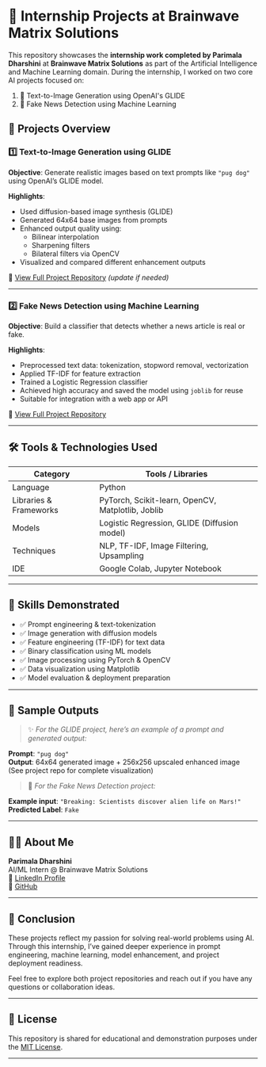 # 💼 Internship Projects at Brainwave Matrix Solutions

This repository showcases the **internship work completed by Parimala Dharshini** at **Brainwave Matrix Solutions** as part of the Artificial Intelligence and Machine Learning domain. During the internship, I worked on two core AI projects focused on:

1. 🎨 Text-to-Image Generation using OpenAI's GLIDE
2. 📰 Fake News Detection using Machine Learning


## 📁 Projects Overview

### 1️⃣ Text-to-Image Generation using GLIDE

**Objective**: Generate realistic images based on text prompts like `"pug dog"` using OpenAI’s GLIDE model.

**Highlights**:
- Used diffusion-based image synthesis (GLIDE)
- Generated 64x64 base images from prompts
- Enhanced output quality using:
  - Bilinear interpolation
  - Sharpening filters
  - Bilateral filters via OpenCV
- Visualized and compared different enhancement outputs

🔗 [View Full Project Repository](https://github.com/Parimala-15/Brainwave_Matrix_Intern_AI-ML/blob/main/cleaned_Text_Image_Generation.ipynb) *(update if needed)*

---

### 2️⃣ Fake News Detection using Machine Learning

**Objective**: Build a classifier that detects whether a news article is real or fake.

**Highlights**:
- Preprocessed text data: tokenization, stopword removal, vectorization
- Applied TF-IDF for feature extraction
- Trained a Logistic Regression classifier
- Achieved high accuracy and saved the model using `joblib` for reuse
- Suitable for integration with a web app or API

🔗 [View Full Project Repository](https://github.com/Parimala-15/Brainwave_Matrix_Intern_AI-ML/blob/main/Fake_News_Detection.ipynb)

---

## 🛠️ Tools & Technologies Used

| Category               | Tools / Libraries                                |
|------------------------|--------------------------------------------------|
| Language               | Python                                           |
| Libraries & Frameworks | PyTorch, Scikit-learn, OpenCV, Matplotlib, Joblib |
| Models                 | Logistic Regression, GLIDE (Diffusion model)     |
| Techniques             | NLP, TF-IDF, Image Filtering, Upsampling         |
| IDE                    | Google Colab, Jupyter Notebook                   |

---

## 🧠 Skills Demonstrated

- ✅ Prompt engineering & text-tokenization
- ✅ Image generation with diffusion models
- ✅ Feature engineering (TF-IDF) for text data
- ✅ Binary classification using ML models
- ✅ Image processing using PyTorch & OpenCV
- ✅ Data visualization using Matplotlib
- ✅ Model evaluation & deployment preparation

---

## 📸 Sample Outputs

> ✨ *For the GLIDE project, here’s an example of a prompt and generated output:*

**Prompt**: `"pug dog"`  
**Output**: 64x64 generated image + 256x256 upscaled enhanced image  
(See project repo for complete visualization)

> 📰 *For the Fake News Detection project:*

**Example input**: `"Breaking: Scientists discover alien life on Mars!"`  
**Predicted Label**: `Fake`

---

## 🙋‍♀️ About Me

**Parimala Dharshini**  
AI/ML Intern @ Brainwave Matrix Solutions  
🔗 [LinkedIn Profile](https://www.linkedin.com/in/parimala-dharshini-903b4a271)  
🔗 [GitHub](https://github.com/Parimala-15)

---

## 🎯 Conclusion

These projects reflect my passion for solving real-world problems using AI. Through this internship, I’ve gained deeper experience in prompt engineering, machine learning, model enhancement, and project deployment readiness.

Feel free to explore both project repositories and reach out if you have any questions or collaboration ideas.

---

## 📜 License

This repository is shared for educational and demonstration purposes under the [MIT License](https://opensource.org/licenses/MIT).

---


